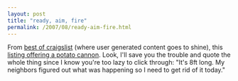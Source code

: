 ```yaml
---
layout: post
title: "ready, aim, fire"
permalink: /2007/08/ready-aim-fire.html
---
```


From [best of craigslist](http://www.craigslist.org/about/best) (where user generated content goes to shine), this [listing offering a potato cannon](http://www.craigslist.org/about/best/nyc/390476890.html). Look, I'll save you the trouble and quote the whole thing since I know you're too lazy to click through: "It's 8ft long. My neighbors figured out what was happening so I need to get rid of it today."